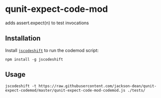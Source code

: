 
qunit-expect-code-mod
==============================================================================

adds assert.expect(n) to test invocations

Installation
------------------------------------------------------------------------------

Install [`jscodeshift`](https://github.com/facebook/jscodeshift) to run the
codemod script:

```
npm install -g jscodeshift
```

Usage
------------------------------------------------------------------------------

```
jscodeshift -t https://raw.githubusercontent.com/jackson-dean/qunit-expect-codemod/master/qunit-expect-code-mod-codemod.js ./tests/
```

